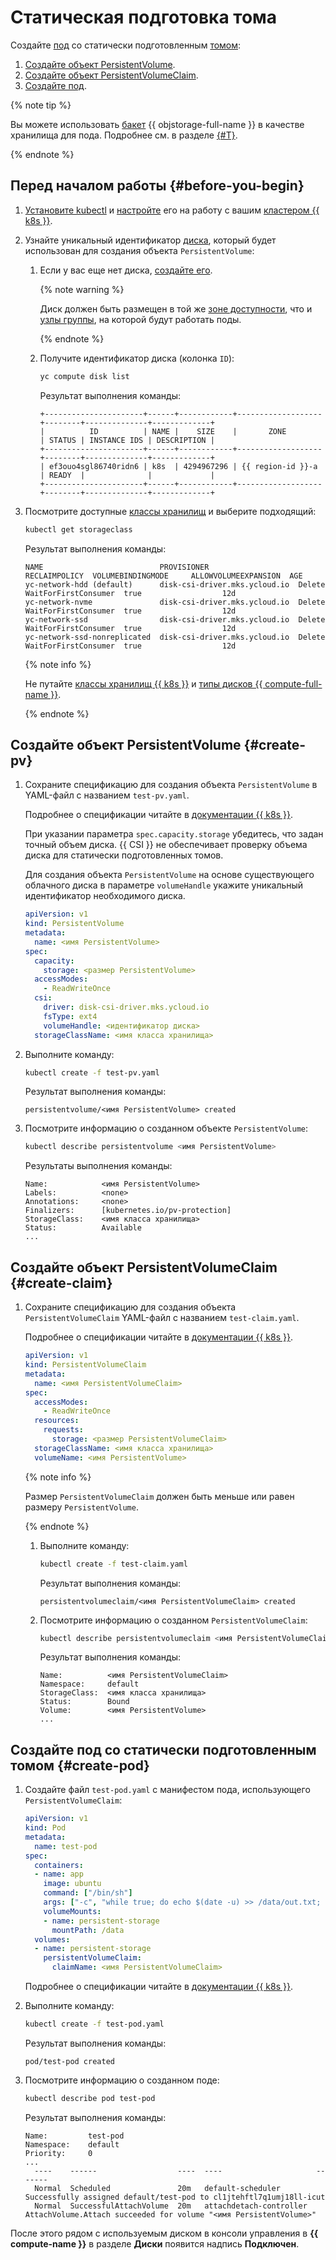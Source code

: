 # Статическая подготовка тома

Создайте [под](../../concepts/index.md#pod) со статически подготовленным [томом](../../concepts/volume.md):
1. [Создайте объект PersistentVolume](#create-pv).
1. [Создайте объект PersistentVolumeClaim](#create-claim).
1. [Создайте под](#create-pod).

{% note tip %}

Вы можете использовать [бакет](../../../storage/concepts/bucket.md) {{ objstorage-full-name }} в качестве хранилища для пода. Подробнее см. в разделе [{#T}](s3-csi-integration.md).

{% endnote %}

## Перед началом работы {#before-you-begin}

1. [Установите kubectl](https://kubernetes.io/docs/tasks/tools/install-kubectl/) и [настройте](../connect/create-static-conf.md) его на работу с вашим [кластером {{ k8s }}](../../concepts/index.md#kubernetes-cluster).
1. Узнайте уникальный идентификатор [диска](../../../compute/concepts/disk.md), который будет использован для создания объекта `PersistentVolume`:
   1. Если у вас еще нет диска, [создайте его](../../../compute/operations/disk-create/empty.md).

      {% note warning %}

      Диск должен быть размещен в той же [зоне доступности](../../../overview/concepts/geo-scope.md), что и [узлы группы](../../concepts/index.md#node-group), на которой будут работать поды.

      {% endnote %}

   1. Получите идентификатор диска (колонка `ID`):

      ```bash
      yc compute disk list
      ```

      Результат выполнения команды:

      ```text
      +----------------------+------+------------+-------------------+--------+--------------+-------------+
      |          ID          | NAME |    SIZE    |       ZONE        | STATUS | INSTANCE IDS | DESCRIPTION |
      +----------------------+------+------------+-------------------+--------+--------------+-------------+
      | ef3ouo4sgl86740ridn6 | k8s  | 4294967296 | {{ region-id }}-a | READY  |              |             |
      +----------------------+------+------------+-------------------+--------+--------------+-------------+
      ```

1. Посмотрите доступные [классы хранилищ](manage-storage-class.md) и выберите подходящий:

   ```bash
   kubectl get storageclass
   ```

   Результат выполнения команды:

   
   ```text
   NAME                          PROVISIONER                    RECLAIMPOLICY  VOLUMEBINDINGMODE     ALLOWVOLUMEEXPANSION  AGE
   yc-network-hdd (default)      disk-csi-driver.mks.ycloud.io  Delete         WaitForFirstConsumer  true                  12d
   yc-network-nvme               disk-csi-driver.mks.ycloud.io  Delete         WaitForFirstConsumer  true                  12d
   yc-network-ssd                disk-csi-driver.mks.ycloud.io  Delete         WaitForFirstConsumer  true                  12d
   yc-network-ssd-nonreplicated  disk-csi-driver.mks.ycloud.io  Delete         WaitForFirstConsumer  true                  12d
   ```



   {% note info %}

   Не путайте [классы хранилищ {{ k8s }}](manage-storage-class.md) и [типы дисков {{ compute-full-name }}](../../../compute/concepts/disk.md#disks_types).

   {% endnote %}

## Создайте объект PersistentVolume {#create-pv}

1. Сохраните спецификацию для создания объекта `PersistentVolume` в YAML-файл с названием `test-pv.yaml`.

   Подробнее о спецификации читайте в [документации {{ k8s }}](https://kubernetes.io/docs/reference/kubernetes-api/config-and-storage-resources/persistent-volume-v1/).

   При указании параметра `spec.capacity.storage` убедитесь, что задан точный объем диска. {{ CSI }} не обеспечивает проверку объема диска для статически подготовленных томов.

   Для создания объекта `PersistentVolume` на основе существующего облачного диска в параметре `volumeHandle` укажите уникальный идентификатор необходимого диска.

   ```yaml
   apiVersion: v1
   kind: PersistentVolume
   metadata:
     name: <имя PersistentVolume>
   spec:
     capacity:
       storage: <размер PersistentVolume>
     accessModes:
       - ReadWriteOnce
     csi:
       driver: disk-csi-driver.mks.ycloud.io
       fsType: ext4
       volumeHandle: <идентификатор диска>
     storageClassName: <имя класса хранилища>
   ```

1. Выполните команду:

   ```bash
   kubectl create -f test-pv.yaml
   ```

   Результат выполнения команды:

   ```text
   persistentvolume/<имя PersistentVolume> created
   ```

1. Посмотрите информацию о созданном объекте `PersistentVolume`:

   ```bash
   kubectl describe persistentvolume <имя PersistentVolume>
   ```

   Результаты выполнения команды:

   ```text
   Name:            <имя PersistentVolume>
   Labels:          <none>
   Annotations:     <none>
   Finalizers:      [kubernetes.io/pv-protection]
   StorageClass:    <имя класса хранилища>
   Status:          Available
   ...
   ```

## Создайте объект PersistentVolumeClaim {#create-claim}

1. Сохраните спецификацию для создания объекта `PersistentVolumeClaim` YAML-файл с названием `test-claim.yaml`.

   Подробнее о спецификации читайте в [документации {{ k8s }}](https://kubernetes.io/docs/reference/kubernetes-api/config-and-storage-resources/persistent-volume-claim-v1/).

   ```yaml
   apiVersion: v1
   kind: PersistentVolumeClaim
   metadata:
     name: <имя PersistentVolumeClaim>
   spec:
     accessModes:
       - ReadWriteOnce
     resources:
       requests:
         storage: <размер PersistentVolumeClaim>
     storageClassName: <имя класса хранилища>
     volumeName: <имя PersistentVolume>
   ```

   {% note info %}

   Размер `PersistentVolumeClaim` должен быть меньше или равен размеру `PersistentVolume`.

   {% endnote %}

   1. Выполните команду:

      ```bash
      kubectl create -f test-claim.yaml
      ```

      Результат выполнения команды:

      ```text
      persistentvolumeclaim/<имя PersistentVolumeClaim> created
      ```

   1. Посмотрите информацию о созданном `PersistentVolumeClaim`:

      ```bash
      kubectl describe persistentvolumeclaim <имя PersistentVolumeClaim>
      ```

      Результат выполнения команды:

      ```text
      Name:          <имя PersistentVolumeClaim>
      Namespace:     default
      StorageClass:  <имя класса хранилища>
      Status:        Bound
      Volume:        <имя PersistentVolume>
      ...
      ```

## Создайте под со статически подготовленным томом {#create-pod}

1. Создайте файл `test-pod.yaml` с манифестом пода, использующего `PersistentVolumeClaim`:

   ```yaml
   apiVersion: v1
   kind: Pod
   metadata:
     name: test-pod
   spec:
     containers:
     - name: app
       image: ubuntu
       command: ["/bin/sh"]
       args: ["-c", "while true; do echo $(date -u) >> /data/out.txt; sleep 5; done"]
       volumeMounts:
       - name: persistent-storage
         mountPath: /data
     volumes:
     - name: persistent-storage
       persistentVolumeClaim:
         claimName: <имя PersistentVolumeClaim>
   ```

   Подробнее о спецификации читайте в [документации {{ k8s }}](https://kubernetes.io/docs/reference/kubernetes-api/workload-resources/pod-v1/).

1. Выполните команду:

   ```bash
   kubectl create -f test-pod.yaml
   ```

   Результат выполнения команды:

   ```text
   pod/test-pod created
   ```

1. Посмотрите информацию о созданном поде:

   ```bash
   kubectl describe pod test-pod
   ```

   Результат выполнения команды:

   ```text
   Name:         test-pod
   Namespace:    default
   Priority:     0
   ...
     ----    ------                  ----  ----                     -------
     Normal  Scheduled               20m   default-scheduler        Successfully assigned default/test-pod to cl1jtehftl7q1umj18ll-icut
     Normal  SuccessfulAttachVolume  20m   attachdetach-controller  AttachVolume.Attach succeeded for volume "<имя PersistentVolume>"
   ```

После этого рядом с используемым диском в консоли управления в **{{ compute-name }}** в разделе **Диски** появится надпись **Подключен**.